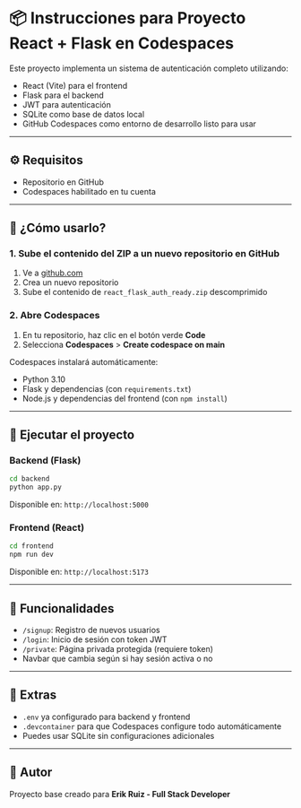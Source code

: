 # 📦 Instrucciones para Proyecto React + Flask en Codespaces

Este proyecto implementa un sistema de autenticación completo utilizando:

- React (Vite) para el frontend
- Flask para el backend
- JWT para autenticación
- SQLite como base de datos local
- GitHub Codespaces como entorno de desarrollo listo para usar

---

## ⚙️ Requisitos
- Repositorio en GitHub
- Codespaces habilitado en tu cuenta

---

## 🚀 ¿Cómo usarlo?

### 1. Sube el contenido del ZIP a un nuevo repositorio en GitHub

1. Ve a [github.com](https://github.com)
2. Crea un nuevo repositorio
3. Sube el contenido de `react_flask_auth_ready.zip` descomprimido

### 2. Abre Codespaces

1. En tu repositorio, haz clic en el botón verde **Code**
2. Selecciona **Codespaces** > **Create codespace on main**

Codespaces instalará automáticamente:

- Python 3.10
- Flask y dependencias (con `requirements.txt`)
- Node.js y dependencias del frontend (con `npm install`)

---

## 🧪 Ejecutar el proyecto

### Backend (Flask)

```bash
cd backend
python app.py
```

Disponible en: `http://localhost:5000`

### Frontend (React)

```bash
cd frontend
npm run dev
```

Disponible en: `http://localhost:5173`

---

## 🔐 Funcionalidades

- `/signup`: Registro de nuevos usuarios
- `/login`: Inicio de sesión con token JWT
- `/private`: Página privada protegida (requiere token)
- Navbar que cambia según si hay sesión activa o no

---

## 🧠 Extras

- `.env` ya configurado para backend y frontend
- `.devcontainer` para que Codespaces configure todo automáticamente
- Puedes usar SQLite sin configuraciones adicionales

---

## 🧑 Autor

Proyecto base creado para **Erik Ruiz - Full Stack Developer**